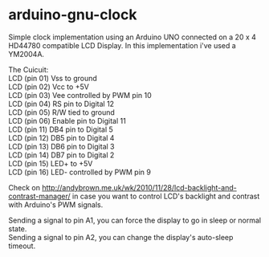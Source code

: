 arduino-gnu-clock
=================

Simple clock implementation using an Arduino UNO connected on a 20 x 4 HD44780 compatible LCD Display. In this implementation i've used a YM2004A.

The Cuicuit:<br>
LCD (pin 01) Vss to ground<br>
LCD (pin 02) Vcc to +5V<br>
LCD (pin 03) Vee controlled by PWM pin 10<br>
LCD (pin 04) RS pin to Digital 12<br>
LCD (pin 05) R/W tied to ground<br>
LCD (pin 06) Enable pin to Digital 11<br>
LCD (pin 11) DB4 pin to Digital 5<br>
LCD (pin 12) DB5 pin to Digital 4<br>
LCD (pin 13) DB6 pin to Digital 3<br>
LCD (pin 14) DB7 pin to Digital 2<br>
LCD (pin 15) LED+ to +5V<br>
LCD (pin 16) LED- controlled by PWM pin 9<br>

Check on http://andybrown.me.uk/wk/2010/11/28/lcd-backlight-and-contrast-manager/ in case you want to control LCD's backlight and contrast with Arduino's PWM signals.<br>

Sending a signal to pin A1, you can force the display to go in sleep or normal state.<br>
Sending a signal to pin A2, you can change the display's auto-sleep timeout.
